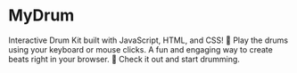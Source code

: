 # MyDrum
Interactive Drum Kit built with JavaScript, HTML, and CSS! 🥁 Play the drums using your keyboard or mouse clicks. A fun and engaging way to create beats right in your browser. 🚀 Check it out and start drumming.
